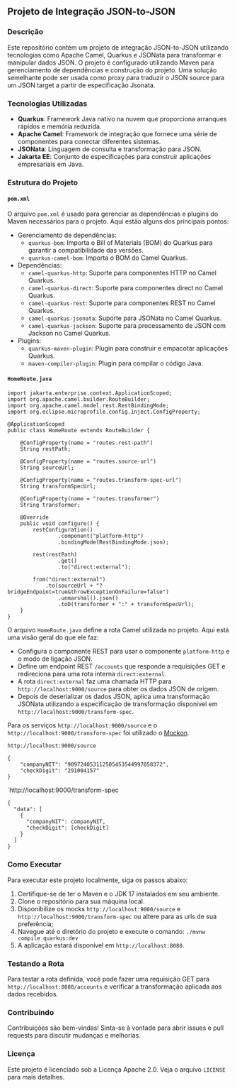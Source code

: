 ## Projeto de Integração JSON-to-JSON

### Descrição

Este repositório contém um projeto de integração JSON-to-JSON utilizando tecnologias como Apache Camel, Quarkus e JSONata para transformar e manipular dados JSON. O projeto é configurado utilizando Maven para gerenciamento de dependências e construção do projeto. Uma solução semelhante pode ser usada como proxy para traduzir o JSON source para um JSON target a partir de especificação Jsonata.

### Tecnologias Utilizadas

- **Quarkus**: Framework Java nativo na nuvem que proporciona arranques rápidos e memória reduzida.
- **Apache Camel**: Framework de integração que fornece uma série de componentes para conectar diferentes sistemas.
- **JSONata**: Linguagem de consulta e transformação para JSON.
- **Jakarta EE**: Conjunto de especificações para construir aplicações empresariais em Java.

### Estrutura do Projeto

#### `pom.xml`

O arquivo `pom.xml` é usado para gerenciar as dependências e plugins do Maven necessários para o projeto. Aqui estão alguns dos principais pontos:

- Gerenciamento de dependências:
  - `quarkus-bom`: Importa o Bill of Materials (BOM) do Quarkus para garantir a compatibilidade das versões.
  - `quarkus-camel-bom`: Importa o BOM do Camel Quarkus.
- Dependências:
  - `camel-quarkus-http`: Suporte para componentes HTTP no Camel Quarkus.
  - `camel-quarkus-direct`: Suporte para componentes direct no Camel Quarkus.
  - `camel-quarkus-rest`: Suporte para componentes REST no Camel Quarkus.
  - `camel-quarkus-jsonata`: Suporte para JSONata no Camel Quarkus.
  - `camel-quarkus-jackson`: Suporte para processamento de JSON com Jackson no Camel Quarkus.
- Plugins:
  - `quarkus-maven-plugin`: Plugin para construir e empacotar aplicações Quarkus.
  - `maven-compiler-plugin`: Plugin para compilar o código Java.

#### `HomeRoute.java`

```
import jakarta.enterprise.context.ApplicationScoped;
import org.apache.camel.builder.RouteBuilder;
import org.apache.camel.model.rest.RestBindingMode;
import org.eclipse.microprofile.config.inject.ConfigProperty;

@ApplicationScoped
public class HomeRoute extends RouteBuilder {

    @ConfigProperty(name = "routes.rest-path")
    String restPath;

    @ConfigProperty(name = "routes.source-url")
    String sourceUrl;

    @ConfigProperty(name = "routes.transform-spec-url")
    String transformSpecUrl;

    @ConfigProperty(name = "routes.transformer")
    String transformer;

    @Override
    public void configure() {
        restConfiguration()
                .component("platform-http")
                .bindingMode(RestBindingMode.json);

        rest(restPath)
                .get()
                .to("direct:external");

        from("direct:external")
            .to(sourceUrl + "?bridgeEndpoint=true&throwExceptionOnFailure=false")
                .unmarshal().json()
                .toD(transformer + ":" + transformSpecUrl);
    }
}

```

O arquivo `HomeRoute.java` define a rota Camel utilizada no projeto. Aqui está uma visão geral do que ele faz:

- Configura o componente REST para usar o componente `platform-http` e o modo de ligação JSON.
- Define um endpoint REST `/accounts` que responde a requisições GET e redireciona para uma rota interna `direct:external`.
- A rota `direct:external` faz uma chamada HTTP para `http://localhost:9000/source` para obter os dados JSON de origem.
- Depois de deserializar os dados JSON, aplica uma transformação JSONata utilizando a especificação de transformação disponível em `http://localhost:9000/transform-spec`.

Para os serviços `http://localhost:9000/source` e o `http://localhost:9000/transform-spec` foi utilizado o [Mockon](https://mockoon.com/).

`http://localhost:9000/source`

```
{
    "companyNIT": "909724053112505453544997058372",
    "checkDigit": "291004157"
}
```

`http://localhost:9000/transform-spec

```
{
  "data": [
    {
      "companyNIT": companyNIT,
      "checkDigit": [checkDigit]
    }
  ]
}
```

### Como Executar

Para executar este projeto localmente, siga os passos abaixo:

1. Certifique-se de ter o Maven e o JDK 17 instalados em seu ambiente.
2. Clone o repositório para sua máquina local.
3. Disponibilize os mocks `http://localhost:9000/source` e `http://localhost:9000/transform-spec` ou altere para as urls de sua preferência;
4. Navegue até o diretório do projeto e execute o comando: `./mvnw compile quarkus:dev`
5. A aplicação estará disponível em `http://localhost:8080`.

### Testando a Rota

Para testar a rota definida, você pode fazer uma requisição GET para `http://localhost:8080/accounts` e verificar a transformação aplicada aos dados recebidos.

### Contribuindo

Contribuições são bem-vindas! Sinta-se à vontade para abrir issues e pull requests para discutir mudanças e melhorias.

### Licença

Este projeto é licenciado sob a Licença Apache 2.0. Veja o arquivo `LICENSE` para mais detalhes.
